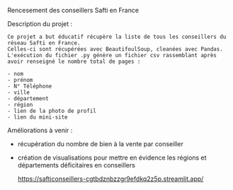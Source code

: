 Rencesement des conseillers Safti en France

Description du projet :

    Ce projet a but éducatif récupère la liste de tous les conseillers du réseau Safti en France.
    Celles-ci sont récupérées avec BeautifoulSoup, cleanées avec Pandas.
    L'exécution du fichier .py génère un fichier csv rassemblant après avoir renseigné le nombre total de pages :

    - nom
    - prénom
    - N° Téléphone
    - ville
    - département
    - région
    - lien de la photo de profil
    - lien du mini-site

Améliorations à venir :

- récupération du nombre de bien à la vente par conseiller
- création de visualisations pour mettre en évidence les régions et départements déficitaires en conseillers

  https://safticonseillers-cgtbdznbzzgr9efdkq2z5p.streamlit.app/
  
